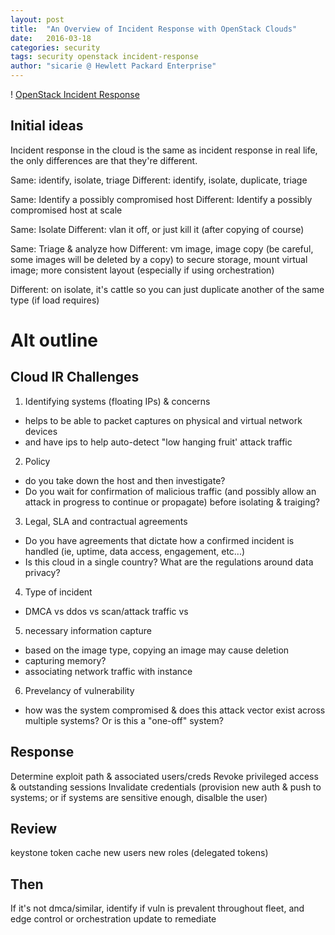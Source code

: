 ```yaml
---
layout: post
title:  "An Overview of Incident Response with OpenStack Clouds"
date:   2016-03-18
categories: security
tags: security openstack incident-response
author: "sicarie @ Hewlett Packard Enterprise"
---
```


! [OpenStack Incident Response]()

## Initial ideas

Incident response in the cloud is the same as incident response in real life, the only
differences are that they're different.

Same: identify, isolate, triage
Different: identify, isolate, duplicate, triage

Same: Identify a possibly compromised host
Different: Identify a possibly compromised host at scale

Same: Isolate
Different: vlan it off, or just kill it (after copying of course)

Same: Triage & analyze how
Different: vm image, image copy (be careful, some images will be deleted by a copy) to secure storage, mount virtual image; more consistent layout (especially if using orchestration)

Different: on isolate, it's cattle so you can just duplicate another of the same type (if load requires)


# Alt outline


## Cloud IR Challenges

1. Identifying systems (floating IPs) & concerns
  * helps to be able to packet captures on physical and virtual network devices
  * and have ips to help auto-detect "low hanging fruit' attack traffic
2. Policy
  * do you take down the host and then investigate?
  * Do you wait for confirmation of malicious traffic (and possibly allow an attack in progress to continue or propagate) before isolating & traiging?
3. Legal, SLA and contractual agreements
  * Do you have agreements that dictate how a confirmed incident is handled (ie, uptime, data access, engagement, etc...)
  * Is this cloud in a single country? What are the regulations around data privacy?
4. Type of incident
  * DMCA vs ddos vs scan/attack traffic vs
5. necessary information capture
  * based on the image type, copying an image may cause deletion
  * capturing memory?
  * associating network traffic with instance
6. Prevelancy of vulnerability
  * how was the system compromised & does this attack vector exist across multiple systems? Or is this a "one-off" system?

## Response

Determine exploit path & associated users/creds
Revoke privileged access & outstanding sessions
Invalidate credentials (provision new auth & push to systems; or if systems are sensitive enough, disalble the user)

## Review
keystone token cache
new users
new roles (delegated tokens)

## Then
If it's not dmca/similar, identify if vuln is prevalent throughout fleet, and edge control or orchestration update to remediate
